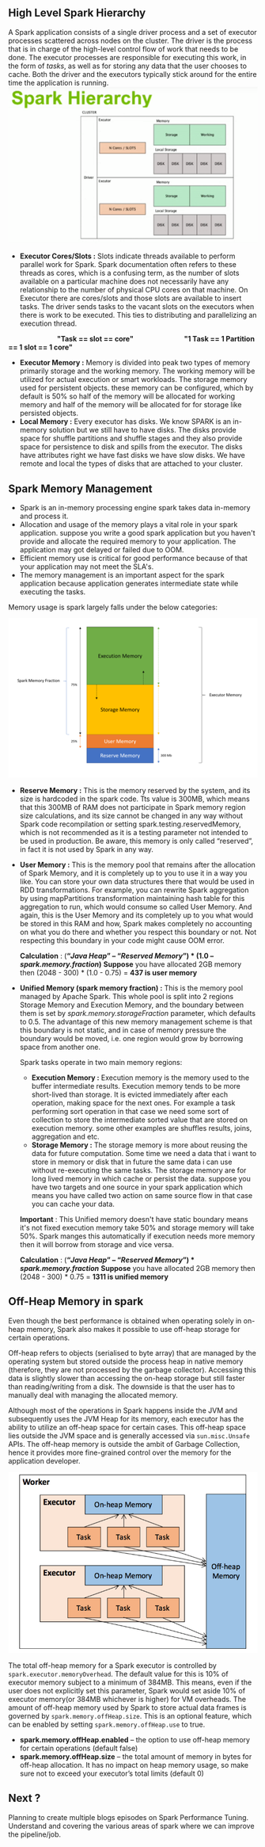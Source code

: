 ## High Level Spark Hierarchy

A Spark application consists of a single driver process and a set of executor processes scattered across nodes on the cluster. The driver is the process that is in charge of the high-level control flow of work that needs to be done. The executor processes are responsible for executing this work, in the form of  _tasks_, as well as for storing any data that the user chooses to cache. Both the driver and the executors typically stick around for the entire time the application is running.
 <br />
![Spark](https://github.com/gurditsingh/blog/blob/gh-pages/_screenshots/spark_hierarchy.png?raw=true)

 - **Executor Cores/Slots :** Slots indicate threads available to perform parallel work for Spark. Spark documentation often refers to these threads as cores, which is a confusing term, as the number of slots available on a particular machine does not necessarily have any relationship to the number of physical CPU cores on that machine. On Executor there are cores/slots and those slots are available to insert tasks. The driver sends tasks to the vacant slots on the executors when there is work to be executed. This ties to distributing and parallelizing an execution thread.

&nbsp;&nbsp;&nbsp;&nbsp;&nbsp;&nbsp;&nbsp;&nbsp;&nbsp;&nbsp;&nbsp;&nbsp;&nbsp;&nbsp;&nbsp;&nbsp;&nbsp;&nbsp;&nbsp;&nbsp;&nbsp;&nbsp;&nbsp;&nbsp; **"Task ==  slot  == core"**
&nbsp;&nbsp;&nbsp;&nbsp;&nbsp;&nbsp;&nbsp;&nbsp;&nbsp;&nbsp;&nbsp;&nbsp;&nbsp;&nbsp;&nbsp;&nbsp;&nbsp;&nbsp;&nbsp;&nbsp;&nbsp;&nbsp;&nbsp;&nbsp; **"1 Task == 1 Partition == 1 slot == 1 core"**

 - **Executor Memory :**  Memory is divided into peak two types of memory primarily storage and the working memory. The working memory will be utilized for actual execution or smart workloads. The storage memory used for persistent objects. these memory can be configured, which by default is 50% so half of the memory will be allocated for working memory and half of the memory will be allocated for for storage like persisted objects.
 - **Local Memory :** Every executor has disks. We know SPARK is an in-memory solution but we still have to have disks. The disks provide space for shuffle partitions and shuffle stages and they also provide space for persistence to disk and spills from the executor. The disks have attributes right we have fast disks we have slow disks. We have remote and local the types of disks that are attached to your cluster.

## Spark Memory Management

 - Spark is an in-memory processing engine spark takes data in-memory and process it.
 - Allocation and usage of the memory plays a vital role in your spark application. suppose you write a good spark application but you haven't provide and allocate the required memory to your application. The application may got delayed or failed due to OOM.
 - Efficient memory use is critical for good performance because of that your application may not meet the SLA's.
 - The memory management is an important aspect for the spark application because application generates intermediate state while executing the tasks.

Memory usage is spark largely falls under the below categories:

![Spark](https://github.com/gurditsingh/blog/blob/gh-pages/_screenshots/spark_memory_mg.png?raw=true)
 

 - **Reserve Memory :** This is the memory reserved by the system, and its size is hardcoded in the spark code. Tts value is 300MB, which means that this 300MB of RAM does not participate in Spark memory region size calculations, and its size cannot be changed in any way without Spark code recompilation or setting  spark.testing.reservedMemory, which is not recommended as it is a testing parameter not intended to be used in production. Be aware, this memory is only called “reserved”, in fact it is not used by Spark in any way.
 - **User Memory :** This is the memory pool that remains after the allocation of Spark Memory, and it is completely up to you to use it in a way you like. You can store your own data structures there that would be used in RDD transformations. For example, you can rewrite Spark aggregation by using mapPartitions transformation maintaining hash table for this aggregation to run, which would consume so called User Memory. And again, this is the User Memory and its completely up to you what would be stored in this RAM and how, Spark makes completely no accounting on what you do there and whether you respect this boundary or not. Not respecting this boundary in your code might cause OOM error.

	**Calculation** : (**“_Java Heap_” – “_Reserved Memory_”) * (1.0 –  _spark.memory.fraction_)**
	**Suppose** you have allocated 2GB memory then (2048 - 300) * (1.0 - 0.75) = **437 is user memory**

 - **Unified Memory (spark memory fraction) :**  This is the memory pool managed by Apache Spark. This whole pool is split into 2 regions Storage Memory and Execution Memory, and the boundary between them is set by  _spark.memory.storageFraction_  parameter, which defaults to 0.5. The advantage of this new memory management scheme is that this boundary is not static, and in case of memory pressure the boundary would be moved, i.e. one region would grow by borrowing space from another one.

	Spark tasks operate in two main memory regions:
	 - **Execution Memory :**  Execution memory is the memory used to the buffer intermediate results. Execution memory tends to be more short-lived than storage. It is evicted immediately after each operation, making space for the next ones. For example a task performing sort operation in that case we need some sort of collection to store the intermediate sorted value  that are stored on execution memory. some other examples are shuffles results, joins, aggregation and etc.
	 - **Storage Memory :** The storage memory is more about reusing the data for future computation. Some time we need a data that i want to store in memory or disk that in future the same data i can use without re-executing the same tasks. The storage memory are for long lived memory in which cache or persist the data. suppose you have two targets and one source in your spark application which means you have called two action on same source flow in that case you can cache your data.

	**Important** : This Unified memory doesn't have static boundary means it's not fixed execution memory take 50% and storage memory will take 50%. Spark manges this automatically if execution needs more memory then it will borrow from storage and vice versa.
	
	**Calculation** : (**“_Java Heap_” – “_Reserved Memory_”) * _spark.memory.fraction_**
	**Suppose** you have allocated 2GB memory then (2048 - 300) * 0.75 = **1311 is unified memory**
	 
## Off-Heap Memory in spark
Even though the best performance is obtained when operating solely in on-heap memory, Spark also makes it possible to use off-heap storage for certain operations.

Off-heap refers to objects (serialised to byte array) that are managed by the operating system but stored outside the process heap in native memory (therefore, they are not processed by the garbage collector). Accessing this data is slightly slower than accessing the on-heap storage but still faster than reading/writing from a disk. The downside is that the user has to manually deal with managing the allocated memory.

Although most of the operations in Spark happens inside the JVM and subsequently uses the JVM Heap for its memory, each executor has the ability to utilize an off-heap space for certain cases. This off-heap space lies outside the JVM space and is generally accessed via  `sun.misc.Unsafe`  APIs. The off-heap memory is outside the ambit of Garbage Collection, hence it provides more fine-grained control over the memory for the application developer.

![Spark](https://github.com/gurditsingh/blog/blob/gh-pages/_screenshots/spark_off_heap_mm.png?raw=true)

The total off-heap memory for a Spark executor is controlled by `spark.executor.memoryOverhead`. The default value for this is 10% of executor memory subject to a minimum of 384MB. This means, even if the user does not explicitly set this parameter, Spark would set aside 10% of executor memory(or 384MB whichever is higher) for VM overheads. The amount of off-heap memory used by Spark to store actual data frames is governed by `spark.memory.offHeap.size`. This is an optional feature, which can be enabled by setting `spark.memory.offHeap.use` to true.

 - **spark.memory.offHeap.enabled** – the option to use off-heap memory for certain operations (default false)
 - **spark.memory.offHeap.size** – the total amount of memory in bytes for off-heap allocation. It has no impact on heap memory usage, so
   make sure not to exceed your executor’s total limits (default 0)

## Next ?

Planning to create multiple blogs episodes on Spark Performance Tuning. Understand and covering the various areas of spark where we can improve the pipeline/job.

<!--stackedit_data:
eyJoaXN0b3J5IjpbLTMwMDMxODQ0NCwtMjAyNzE5Nzk4NSwxND
AxNjg2NjYyLC0xMTQwMTkyNDk3LC01MjMwMjE3ODMsLTI1NDE2
MjY1LC0xMjk4Mjk2NDk2LDQyMTkzMDU4MCwtMjE0NTcwNjE2Mi
wzODkwMTQxLC0xOTk5OTU2ODkwLDIwODQ4MzU0ODcsLTE0MTQ4
MDg2ODYsLTczNjQ5MDIzMywtMTc4NjYzNzIyOSwzMjk1ODgzNT
YsMjA0NzY1NDQ0LC01ODU0MjM2ODAsMjgyOTY0ODkwLC0xMzA2
NjM1MjU4XX0=
-->